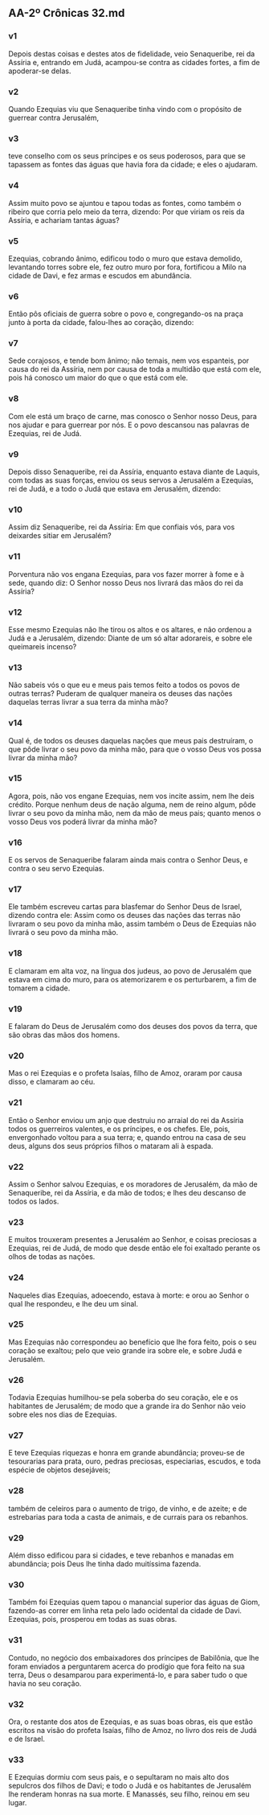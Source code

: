 ## AA-2º Crônicas 32.md
### v1
 Depois destas coisas e destes atos de fidelidade, veio Senaqueribe, rei da Assíria e, entrando em Judá, acampou-se contra as cidades fortes, a fim de apoderar-se delas.
### v2
 Quando Ezequias viu que Senaqueribe tinha vindo com o propósito de guerrear contra Jerusalém,
### v3
 teve conselho com os seus príncipes e os seus poderosos, para que se tapassem as fontes das águas que havia fora da cidade; e eles o ajudaram.
### v4
 Assim muito povo se ajuntou e tapou todas as fontes, como também o ribeiro que corria pelo meio da terra, dizendo: Por que viriam os reis da Assíria, e achariam tantas águas?
### v5
 Ezequias, cobrando ânimo, edificou todo o muro que estava demolido, levantando torres sobre ele, fez outro muro por fora, fortificou a Milo na cidade de Davi, e fez armas e escudos em abundância.
### v6
 Então pôs oficiais de guerra sobre o povo e, congregando-os na praça junto à porta da cidade, falou-lhes ao coração, dizendo:
### v7
 Sede corajosos, e tende bom ânimo; não temais, nem vos espanteis, por causa do rei da Assíria, nem por causa de toda a multidão que está com ele, pois há conosco um maior do que o que está com ele.
### v8
 Com ele está um braço de carne, mas conosco o Senhor nosso Deus, para nos ajudar e para guerrear por nós. E o povo descansou nas palavras de Ezequias, rei de Judá.
### v9
 Depois disso Senaqueribe, rei da Assíria, enquanto estava diante de Laquis, com todas as suas forças, enviou os seus servos a Jerusalém a Ezequias, rei de Judá, e a todo o Judá que estava em Jerusalém, dizendo:
### v10
 Assim diz Senaqueribe, rei da Assíria: Em que confiais vós, para vos deixardes sitiar em Jerusalém?
### v11
 Porventura não vos engana Ezequias, para vos fazer morrer à fome e à sede, quando diz: O Senhor nosso Deus nos livrará das mãos do rei da Assíria?
### v12
 Esse mesmo Ezequias não lhe tirou os altos e os altares, e não ordenou a Judá e a Jerusalém, dizendo: Diante de um só altar adorareis, e sobre ele queimareis incenso?
### v13
 Não sabeis vós o que eu e meus pais temos feito a todos os povos de outras terras? Puderam de qualquer maneira os deuses das nações daquelas terras livrar a sua terra da minha mão?
### v14
 Qual é, de todos os deuses daquelas nações que meus pais destruíram, o que pôde livrar o seu povo da minha mão, para que o vosso Deus vos possa livrar da minha mão?
### v15
 Agora, pois, não vos engane Ezequias, nem vos incite assim, nem lhe deis crédito. Porque nenhum deus de nação alguma, nem de reino algum, pôde livrar o seu povo da minha mão, nem da mão de meus pais; quanto menos o vosso Deus vos poderá livrar da minha mão?
### v16
 E os servos de Senaqueribe falaram ainda mais contra o Senhor Deus, e contra o seu servo Ezequias.
### v17
 Ele também escreveu cartas para blasfemar do Senhor Deus de Israel, dizendo contra ele: Assim como os deuses das nações das terras não livraram o seu povo da minha mão, assim também o Deus de Ezequias não livrará o seu povo da minha mão.
### v18
 E clamaram em alta voz, na língua dos judeus, ao povo de Jerusalém que estava em cima do muro, para os atemorizarem e os perturbarem, a fim de tomarem a cidade.
### v19
 E falaram do Deus de Jerusalém como dos deuses dos povos da terra, que são obras das mãos dos homens.
### v20
 Mas o rei Ezequias e o profeta Isaías, filho de Amoz, oraram por causa disso, e clamaram ao céu.
### v21
 Então o Senhor enviou um anjo que destruiu no arraial do rei da Assíria todos os guerreiros valentes, e os príncipes, e os chefes. Ele, pois, envergonhado voltou para a sua terra; e, quando entrou na casa de seu deus, alguns dos seus próprios filhos o mataram ali à espada.
### v22
 Assim o Senhor salvou Ezequias, e os moradores de Jerusalém, da mão de Senaqueribe, rei da Assíria, e da mão de todos; e lhes deu descanso de todos os lados.
### v23
 E muitos trouxeram presentes a Jerusalém ao Senhor, e coisas preciosas a Ezequias, rei de Judá, de modo que desde então ele foi exaltado perante os olhos de todas as nações.
### v24
 Naqueles dias Ezequias, adoecendo, estava à morte: e orou ao Senhor o qual lhe respondeu, e lhe deu um sinal.
### v25
 Mas Ezequias não correspondeu ao benefício que lhe fora feito, pois o seu coração se exaltou; pelo que veio grande ira sobre ele, e sobre Judá e Jerusalém.
### v26
 Todavia Ezequias humilhou-se pela soberba do seu coração, ele e os habitantes de Jerusalém; de modo que a grande ira do Senhor não veio sobre eles nos dias de Ezequias.
### v27
 E teve Ezequias riquezas e honra em grande abundância; proveu-se de tesourarias para prata, ouro, pedras preciosas, especiarias, escudos, e toda espécie de objetos desejáveis;
### v28
 também de celeiros para o aumento de trigo, de vinho, e de azeite; e de estrebarias para toda a casta de animais, e de currais para os rebanhos.
### v29
 Além disso edificou para si cidades, e teve rebanhos e manadas em abundância; pois Deus lhe tinha dado muitíssima fazenda.
### v30
 Também foi Ezequias quem tapou o manancial superior das águas de Giom, fazendo-as correr em linha reta pelo lado ocidental da cidade de Davi. Ezequias, pois, prosperou em todas as suas obras.
### v31
 Contudo, no negócio dos embaixadores dos príncipes de Babilônia, que lhe foram enviados a perguntarem acerca do prodígio que fora feito na sua terra, Deus o desamparou para experimentá-lo, e para saber tudo o que havia no seu coração.
### v32
 Ora, o restante dos atos de Ezequias, e as suas boas obras, eis que estão escritos na visão do profeta Isaías, filho de Amoz, no livro dos reis de Judá e de Israel.
### v33
 E Ezequias dormiu com seus pais, e o sepultaram no mais alto dos sepulcros dos filhos de Davi; e todo o Judá e os habitantes de Jerusalém lhe renderam honras na sua morte. E Manassés, seu filho, reinou em seu lugar.
